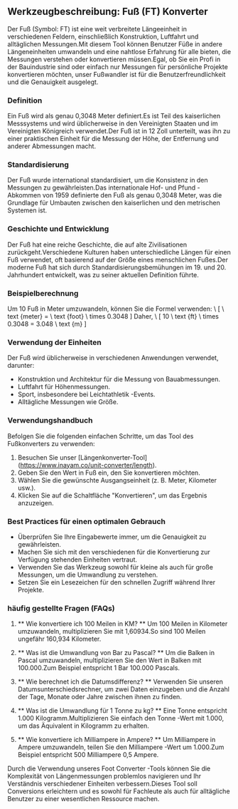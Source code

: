 ## Werkzeugbeschreibung: Fuß (FT) Konverter

Der Fuß (Symbol: FT) ist eine weit verbreitete Längeeinheit in verschiedenen Feldern, einschließlich Konstruktion, Luftfahrt und alltäglichen Messungen.Mit diesem Tool können Benutzer Füße in andere Längeneinheiten umwandeln und eine nahtlose Erfahrung für alle bieten, die Messungen verstehen oder konvertieren müssen.Egal, ob Sie ein Profi in der Bauindustrie sind oder einfach nur Messungen für persönliche Projekte konvertieren möchten, unser Fußwandler ist für die Benutzerfreundlichkeit und die Genauigkeit ausgelegt.

### Definition
Ein Fuß wird als genau 0,3048 Meter definiert.Es ist Teil des kaiserlichen Messsystems und wird üblicherweise in den Vereinigten Staaten und im Vereinigten Königreich verwendet.Der Fuß ist in 12 Zoll unterteilt, was ihn zu einer praktischen Einheit für die Messung der Höhe, der Entfernung und anderer Abmessungen macht.

### Standardisierung
Der Fuß wurde international standardisiert, um die Konsistenz in den Messungen zu gewährleisten.Das internationale Hof- und Pfund -Abkommen von 1959 definierte den Fuß als genau 0,3048 Meter, was die Grundlage für Umbauten zwischen den kaiserlichen und den metrischen Systemen ist.

### Geschichte und Entwicklung
Der Fuß hat eine reiche Geschichte, die auf alte Zivilisationen zurückgeht.Verschiedene Kulturen haben unterschiedliche Längen für einen Fuß verwendet, oft basierend auf der Größe eines menschlichen Fußes.Der moderne Fuß hat sich durch Standardisierungsbemühungen im 19. und 20. Jahrhundert entwickelt, was zu seiner aktuellen Definition führte.

### Beispielberechnung
Um 10 Fuß in Meter umzuwandeln, können Sie die Formel verwenden:
\ [
\ text {meter} = \ text {foot} \ times 0.3048
\]
Daher,
\ [
10 \ text {ft} \ times 0.3048 = 3.048 \ text {m}
\]

### Verwendung der Einheiten
Der Fuß wird üblicherweise in verschiedenen Anwendungen verwendet, darunter:
- Konstruktion und Architektur für die Messung von Bauabmessungen.
- Luftfahrt für Höhenmessungen.
- Sport, insbesondere bei Leichtathletik -Events.
- Alltägliche Messungen wie Größe.

### Verwendungshandbuch
Befolgen Sie die folgenden einfachen Schritte, um das Tool des Fußkonverters zu verwenden:
1. Besuchen Sie unser [Längenkonverter-Tool] (https://www.inayam.co/unit-converter/length).
2. Geben Sie den Wert in Fuß ein, den Sie konvertieren möchten.
3. Wählen Sie die gewünschte Ausgangseinheit (z. B. Meter, Kilometer usw.).
4. Klicken Sie auf die Schaltfläche "Konvertieren", um das Ergebnis anzuzeigen.

### Best Practices für einen optimalen Gebrauch
- Überprüfen Sie Ihre Eingabewerte immer, um die Genauigkeit zu gewährleisten.
- Machen Sie sich mit den verschiedenen für die Konvertierung zur Verfügung stehenden Einheiten vertraut.
- Verwenden Sie das Werkzeug sowohl für kleine als auch für große Messungen, um die Umwandlung zu verstehen.
- Setzen Sie ein Lesezeichen für den schnellen Zugriff während Ihrer Projekte.

### häufig gestellte Fragen (FAQs)

1. ** Wie konvertiere ich 100 Meilen in KM? **
Um 100 Meilen in Kilometer umzuwandeln, multiplizieren Sie mit 1,60934.So sind 100 Meilen ungefähr 160,934 Kilometer.

2. ** Was ist die Umwandlung von Bar zu Pascal? **
Um die Balken in Pascal umzuwandeln, multiplizieren Sie den Wert in Balken mit 100.000.Zum Beispiel entspricht 1 Bar 100.000 Pascals.

3. ** Wie berechnet ich die Datumsdifferenz? **
Verwenden Sie unseren Datumsunterschiedsrechner, um zwei Daten einzugeben und die Anzahl der Tage, Monate oder Jahre zwischen ihnen zu finden.

4. ** Was ist die Umwandlung für 1 Tonne zu kg? **
Eine Tonne entspricht 1.000 Kilogramm.Multiplizieren Sie einfach den Tonne -Wert mit 1.000, um das Äquivalent in Kilogramm zu erhalten.

5. ** Wie konvertiere ich Milliampere in Ampere? **
Um Milliampere in Ampere umzuwandeln, teilen Sie den Milliampere -Wert um 1.000.Zum Beispiel entspricht 500 Milliampere 0,5 Ampere.

Durch die Verwendung unseres Foot Converter -Tools können Sie die Komplexität von Längenmessungen problemlos navigieren und Ihr Verständnis verschiedener Einheiten verbessern.Dieses Tool soll Conversions erleichtern und es sowohl für Fachleute als auch für alltägliche Benutzer zu einer wesentlichen Ressource machen.